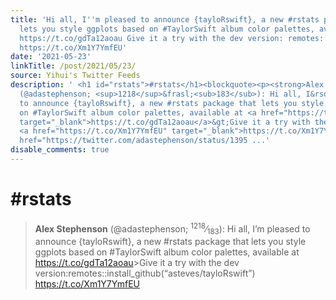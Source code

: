 ```yaml
---
title: 'Hi all, I''m pleased to announce {tayloRswift}, a new #rstats package that
  lets you style ggplots based on #TaylorSwift album color palettes, available at
  https://t.co/gdTa12aoau Give it a try with the dev version: remotes::install_github("asteves/tayloRswift")
  https://t.co/Xm1Y7YmfEU'
date: '2021-05-23'
linkTitle: /post/2021/05/23/
source: Yihui's Twitter Feeds
description: ' <h1 id="rstats">#rstats</h1><blockquote><p><strong>Alex Stephenson</strong>
  (@adastephenson; <sup>1218</sup>&frasl;<sub>183</sub>): Hi all, I&rsquo;m pleased
  to announce {tayloRswift}, a new #rstats package that lets you style ggplots based
  on #TaylorSwift album color palettes, available at <a href="https://t.co/gdTa12aoau"
  target="_blank">https://t.co/gdTa12aoau</a>&gt;Give it a try with the dev version:remotes::install_github(&ldquo;asteves/tayloRswift&rdquo;)
  <a href="https://t.co/Xm1Y7YmfEU" target="_blank">https://t.co/Xm1Y7YmfEU</a> <a
  href="https://twitter.com/adastephenson/status/1395 ...'
disable_comments: true
---
```

 <h1 id="rstats">#rstats</h1><blockquote><p><strong>Alex Stephenson</strong> (@adastephenson; <sup>1218</sup>&frasl;<sub>183</sub>): Hi all, I&rsquo;m pleased to announce {tayloRswift}, a new #rstats package that lets you style ggplots based on #TaylorSwift album color palettes, available at <a href="https://t.co/gdTa12aoau" target="_blank">https://t.co/gdTa12aoau</a>&gt;Give it a try with the dev version:remotes::install_github(&ldquo;asteves/tayloRswift&rdquo;) <a href="https://t.co/Xm1Y7YmfEU" target="_blank">https://t.co/Xm1Y7YmfEU</a> <a href="https://twitter.com/adastephenson/status/1395 ...